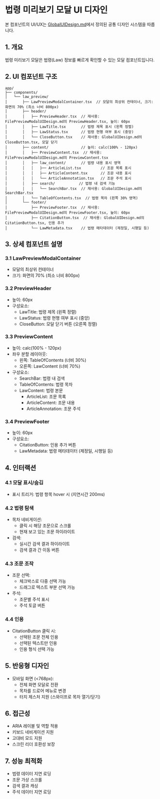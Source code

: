 # 법령 미리보기 모달 UI 디자인

본 컴포넌트의 UI/UX는 [GlobalUIDesign.md](../../ui_structure/GlobalUIDesign.md)에서 정의된 공통 디자인 시스템을 따릅니다.

## 1. 개요
법령 미리보기 모달은 법령(Law) 정보를 빠르게 확인할 수 있는 모달 컴포넌트입니다.

## 2. UI 컴포넌트 구조
```
app/
├── components/
│   └── law_preview/
│       ├── LawPreviewModalContainer.tsx  // 모달의 최상위 컨테이너, 크기: 화면의 70% (최소 너비 800px)
│       ├── header/
│       │   ├── PreviewHeader.tsx  // 재사용: FilePreviewModalUIDesign.md의 PreviewHeader.tsx, 높이: 60px
│       │   ├── LawTitle.tsx       // 법령 제목 표시 (왼쪽 정렬)
│       │   ├── LawStatus.tsx      // 법령 현행 여부 표시 (중앙)
│       │   └── CloseButton.tsx    // 재사용: GlobalUIDesign.md의 CloseButton.tsx, 모달 닫기
│       ├── content/               // 높이: calc(100% - 120px)
│       │   ├── PreviewContent.tsx  // 재사용: FilePreviewModalUIDesign.md의 PreviewContent.tsx
│       │   ├── law_content/       // 법령 내용 표시 영역
│       │   │   ├── ArticleList.tsx         // 조문 목록 표시
│       │   │   ├── ArticleContent.tsx      // 조문 내용 표시
│       │   │   └── ArticleAnnotation.tsx   // 조문 주석 표시
│       │   ├── search/           // 법령 내 검색 기능
│       │   │   └── SearchBar.tsx  // 재사용: GlobalUIDesign.md의 SearchBar.tsx
│       │   └── TableOfContents.tsx  // 법령 목차 (왼쪽 30% 영역)
│       └── footer/
│           ├── PreviewFooter.tsx  // 재사용: FilePreviewModalUIDesign.md의 PreviewFooter.tsx, 높이: 60px
│           ├── CitationButton.tsx  // 재사용: GlobalUIDesign.md의 CitationButton.tsx, 인용 추가
│           └── LawMetadata.tsx    // 법령 메타데이터 (제정일, 시행일 등)
```

## 3. 상세 컴포넌트 설명

### 3.1 LawPreviewModalContainer
- 모달의 최상위 컨테이너
- 크기: 화면의 70% (최소 너비 800px)

### 3.2 PreviewHeader
- 높이: 60px
- 구성요소:
  - LawTitle: 법령 제목 (왼쪽 정렬)
  - LawStatus: 법령 현행 여부 표시 (중앙)
  - CloseButton: 모달 닫기 버튼 (오른쪽 정렬)

### 3.3 PreviewContent
- 높이: calc(100% - 120px)
- 좌우 분할 레이아웃:
  - 왼쪽: TableOfContents (너비 30%)
  - 오른쪽: LawContent (너비 70%)
- 구성요소:
  - SearchBar: 법령 내 검색
  - TableOfContents: 법령 목차
  - LawContent: 법령 본문
    - ArticleList: 조문 목록
    - ArticleContent: 조문 내용
    - ArticleAnnotation: 조문 주석

### 3.4 PreviewFooter
- 높이: 60px
- 구성요소:
  - CitationButton: 인용 추가 버튼
  - LawMetadata: 법령 메타데이터 (제정일, 시행일 등)

## 4. 인터랙션

### 4.1 모달 표시/숨김
- 표시 트리거: 법령 항목 hover 시 (지연시간 200ms)

### 4.2 법령 탐색
- 목차 네비게이션:
  - 클릭 시 해당 조문으로 스크롤
  - 현재 보고 있는 조문 하이라이트
- 검색:
  - 실시간 검색 결과 하이라이트
  - 검색 결과 간 이동 버튼

### 4.3 조문 조작
- 조문 선택:
  - 체크박스로 다중 선택 가능
  - 드래그로 텍스트 부분 선택 가능
- 주석:
  - 조문별 주석 표시
  - 주석 토글 버튼

### 4.4 인용
- CitationButton 클릭 시:
  - 선택된 조문 전체 인용
  - 선택된 텍스트만 인용
  - 인용 형식 선택 가능

## 5. 반응형 디자인
- 모바일 화면 (<768px):
  - 전체 화면 모달로 전환
  - 목차를 드로어 메뉴로 변경
  - 터치 제스처 지원 (스와이프로 목차 열기/닫기)

## 6. 접근성
- ARIA 레이블 및 역할 적용
- 키보드 네비게이션 지원
- 고대비 모드 지원
- 스크린 리더 호환성 보장

## 7. 성능 최적화
- 법령 데이터 지연 로딩
- 조문 가상 스크롤
- 검색 결과 캐싱
- 주석 데이터 지연 로딩 